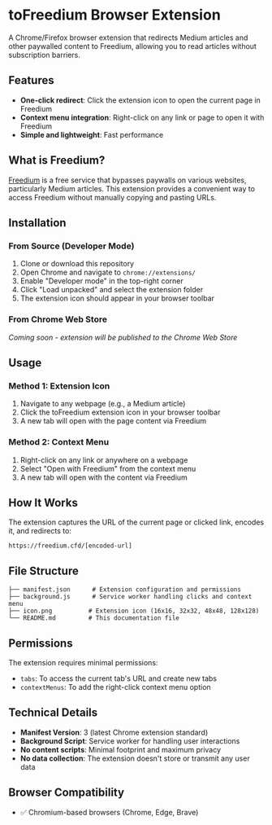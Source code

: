 # toFreedium Browser Extension

A Chrome/Firefox browser extension that redirects Medium articles and other paywalled content to Freedium, allowing you to read articles without subscription barriers.

## Features

- **One-click redirect**: Click the extension icon to open the current page in Freedium
- **Context menu integration**: Right-click on any link or page to open it with Freedium
- **Simple and lightweight**: Fast performance

## What is Freedium?

[Freedium](https://freedium.cfd/) is a free service that bypasses paywalls on various websites, particularly Medium articles. This extension provides a convenient way to access Freedium without manually copying and pasting URLs.

## Installation

### From Source (Developer Mode)

1. Clone or download this repository
2. Open Chrome and navigate to `chrome://extensions/`
3. Enable "Developer mode" in the top-right corner
4. Click "Load unpacked" and select the extension folder
5. The extension icon should appear in your browser toolbar

### From Chrome Web Store

*Coming soon - extension will be published to the Chrome Web Store*

## Usage

### Method 1: Extension Icon
1. Navigate to any webpage (e.g., a Medium article)
2. Click the toFreedium extension icon in your browser toolbar
3. A new tab will open with the page content via Freedium

### Method 2: Context Menu
1. Right-click on any link or anywhere on a webpage
2. Select "Open with Freedium" from the context menu
3. A new tab will open with the content via Freedium

## How It Works

The extension captures the URL of the current page or clicked link, encodes it, and redirects to:
```
https://freedium.cfd/[encoded-url]
```

## File Structure

```
├── manifest.json      # Extension configuration and permissions
├── background.js      # Service worker handling clicks and context menu
├── icon.png          # Extension icon (16x16, 32x32, 48x48, 128x128)
└── README.md         # This documentation file
```

## Permissions

The extension requires minimal permissions:
- `tabs`: To access the current tab's URL and create new tabs
- `contextMenus`: To add the right-click context menu option

## Technical Details

- **Manifest Version**: 3 (latest Chrome extension standard)
- **Background Script**: Service worker for handling user interactions
- **No content scripts**: Minimal footprint and maximum privacy
- **No data collection**: The extension doesn't store or transmit any user data

## Browser Compatibility

- ✅ Chromium-based browsers (Chrome, Edge, Brave)

